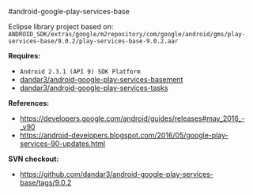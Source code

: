 #android-google-play-services-base

Eclipse library project based on:<br/>
`ANDROID_SDK/extras/google/m2repository/com/google/android/gms/play-services-base/9.0.2/play-services-base-9.0.2.aar`

**Requires:**
- `Android 2.3.1 (API 9) SDK Platform`
- [dandar3/android-google-play-services-basement](https://github.com/dandar3/android-google-play-services-basement)
- [dandar3/android-google-play-services-tasks](https://github.com/dandar3/android-google-play-services-tasks)

**References:**
- https://developers.google.com/android/guides/releases#may_2016_-_v90
- https://android-developers.blogspot.com/2016/05/google-play-services-90-updates.html

**SVN checkout:**
- https://github.com/dandar3/android-google-play-services-base/tags/9.0.2